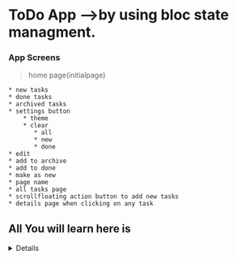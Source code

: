 # ToDo App -->by using bloc state managment.

### App Screens

>home page(initialpage)

    * new tasks 
    * done tasks
    * archived tasks
    * settings button
        * theme
        * clear 
           * all
           * new
           * done
    * edit
    * add to archive 
    * add to done 
    * make as new    
    * page name
    * all tasks page
    * scrollfloating action button to add new tasks
    * details page when clicking on any task

## All You will learn here is

<details>
<sumary></sumary>

* svg images
* mvvm with bloc
* [draggable_fab](https://pub.dev/packages/draggable_fab)
* [flutter_speed_dial](https://pub.dev/packages/flutter_speed_dial)
* [sqflite](https://pub.dev/packages/sqflite)
* [google_fonts](https://pub.dev/packages/google_fonts)
* [intl](https://pub.dev/packages/intl)
* date_picker_timeline
* conditional_builder_null_safety
* flutter_bloc
* bloc
* flutter_slidable
* flutter_colorpicker

</details>
